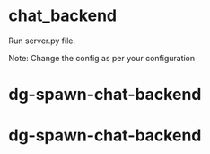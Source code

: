 # chat_backend
Run server.py file.

Note: Change the config as per your configuration
# dg-spawn-chat-backend
# dg-spawn-chat-backend
